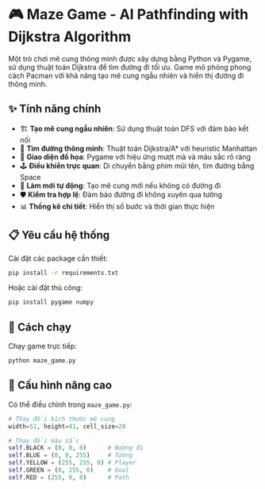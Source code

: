 # 🎮 Maze Game - AI Pathfinding with Dijkstra Algorithm

Một trò chơi mê cung thông minh được xây dựng bằng Python và Pygame, sử dụng thuật toán Dijkstra để tìm đường đi tối ưu. Game mô phỏng phong cách Pacman với khả năng tạo mê cung ngẫu nhiên và hiển thị đường đi thông minh.

## ✨ Tính năng chính

- 🏗️ **Tạo mê cung ngẫu nhiên**: Sử dụng thuật toán DFS với đảm bảo kết nối
- 🎯 **Tìm đường thông minh**: Thuật toán Dijkstra/A* với heuristic Manhattan
- 🎨 **Giao diện đồ họa**: Pygame với hiệu ứng mượt mà và màu sắc rõ ràng
- 🕹️ **Điều khiển trực quan**: Di chuyển bằng phím mũi tên, tìm đường bằng Space
- 🔄 **Làm mới tự động**: Tạo mê cung mới nếu không có đường đi
- 🛡️ **Kiểm tra hợp lệ**: Đảm bảo đường đi không xuyên qua tường
- 📊 **Thống kê chi tiết**: Hiển thị số bước và thời gian thực hiện

## 📋 Yêu cầu hệ thống

Cài đặt các package cần thiết:

```bash
pip install -r requirements.txt
```

Hoặc cài đặt thủ công:

```bash
pip install pygame numpy
```

## 🚀 Cách chạy

Chạy game trực tiếp:

```bash
python maze_game.py
```

## 🔧 Cấu hình nâng cao

Có thể điều chỉnh trong `maze_game.py`:

```python
# Thay đổi kích thước mê cung
width=51, height=41, cell_size=20

# Thay đổi màu sắc
self.BLACK = (0, 0, 0)      # Đường đi
self.BLUE = (0, 0, 255)     # Tường
self.YELLOW = (255, 255, 0) # Player
self.GREEN = (0, 255, 0)    # Goal
self.RED = (255, 0, 0)      # Path
```
